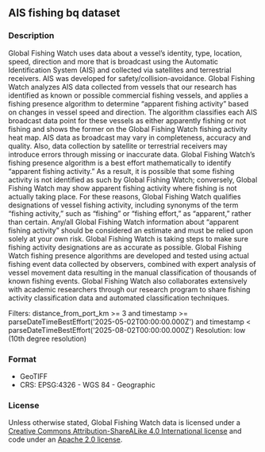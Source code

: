 
## AIS fishing bq dataset
### Description
Global Fishing Watch uses data about a vessel’s identity, type, location, speed, direction and more that is broadcast using the Automatic Identification System (AIS) and collected via satellites and terrestrial receivers. AIS was developed for safety/collision-avoidance. Global Fishing Watch analyzes AIS data collected from vessels that our research has identified as known or possible commercial fishing vessels, and applies a fishing presence algorithm to determine “apparent fishing activity” based on changes in vessel speed and direction. The algorithm classifies each AIS broadcast data point for these vessels as either apparently fishing or not fishing and shows the former on the Global Fishing Watch fishing activity heat map. AIS data as broadcast may vary in completeness, accuracy and quality. Also, data collection by satellite or terrestrial receivers may introduce errors through missing or inaccurate data. Global Fishing Watch’s fishing presence algorithm is a best effort mathematically to identify “apparent fishing activity.” As a result, it is possible that some fishing activity is not identified as such by Global Fishing Watch; conversely, Global Fishing Watch may show apparent fishing activity where fishing is not actually taking place. For these reasons, Global Fishing Watch qualifies designations of vessel fishing activity, including synonyms of the term “fishing activity,” such as “fishing” or “fishing effort,” as “apparent,” rather than certain. Any/all Global Fishing Watch information about “apparent fishing activity” should be considered an estimate and must be relied upon solely at your own risk. Global Fishing Watch is taking steps to make sure fishing activity designations are as accurate as possible. Global Fishing Watch fishing presence algorithms are developed and tested using actual fishing event data collected by observers, combined with expert analysis of vessel movement data resulting in the manual classification of thousands of known fishing events. Global Fishing Watch also collaborates extensively with academic researchers through our research program to share fishing activity classification data and automated classification techniques.

Filters: distance_from_port_km >= 3 and  timestamp >= parseDateTimeBestEffort('2025-05-02T00:00:00.000Z') and timestamp < parseDateTimeBestEffort('2025-08-02T00:00:00.000Z')
Resolution: low (10th degree resolution)

### Format
- GeoTIFF
- CRS: EPSG:4326 - WGS 84 - Geographic

### License
Unless otherwise stated, Global Fishing Watch data is licensed under a [Creative Commons Attribution-ShareALike 4.0 International license](https://creativecommons.org/licenses/by-sa/4.0/) and code under an [Apache 2.0 license](http://www.apache.org/licenses/LICENSE-2.0).
	